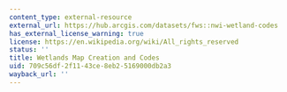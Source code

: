 ```yaml
---
content_type: external-resource
external_url: https://hub.arcgis.com/datasets/fws::nwi-wetland-codes
has_external_license_warning: true
license: https://en.wikipedia.org/wiki/All_rights_reserved
status: ''
title: Wetlands Map Creation and Codes
uid: 709c56df-2f11-43ce-8eb2-5169000db2a3
wayback_url: ''
---
```

